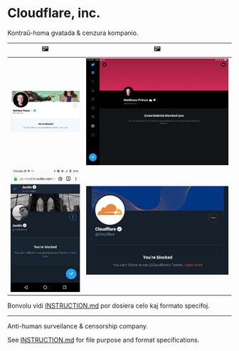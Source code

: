 # Cloudflare, inc.

Kontraŭ-homa gvatada & cenzura kompanio.

| 🖼 | 🖼 |
| --- | --- |
| ![](image/blockedbymatthewprince.jpg) | ![](image/blockedbymatthewprince2.jpg) |
| ![](image/blockedbyjustin.jpg) | ![](image/blockedbycloudflare.jpg) |


Bonvolu vidi [INSTRUCTION.md](../INSTRUCTION.md) por dosiera celo kaj formato specifoj.

-----

Anti-human surveilance & censorship company.

See [INSTRUCTION.md](../INSTRUCTION.md) for file purpose and format specifications.

